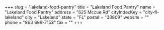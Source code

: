 +++
slug = "lakeland-food-pantry"
title = "Lakeland Food Pantry"
name = "Lakeland Food Pantry"
address = "625 Mccue Rd"
cityIndexKey = "city-fl-lakeland"
city = "Lakeland"
state = "FL"
postal = "33809"
website = ""
phone = "863 686-7153"
fax = ""
+++

